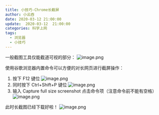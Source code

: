 ```yaml
---
title: 小技巧-Chrome长截屏
author: 小云吞
date: 2020-03-12 21:00:00
update:  2020-03-12  21:00:00
categories: 科学上网
tags: 
  - 浏览器
  - 小技巧
---
```


一般截图工具仅能截道可视的部分：
![image.png](Screenshot1.png)

使用谷歌浏览器内置命令可以方便的对长网页进行截屏操作：

1. 按下 F12 键位 
![image.png](Screenshot2.png)
2. 同时按下 Ctrl+Shift+P 键位 
![image.png](Screenshot3.png)
3. 输入 Capture full size screenshot 点击命令项（注意命令前不能有空格）
![image.png](Screenshot4.png)

此时长截图已经下载好啦！
![image.png](Screenshotfull.png)
